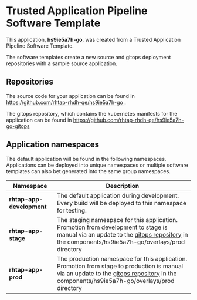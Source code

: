 # Trusted Application Pipeline Software Template

This application, **hs9ie5a7h-go**, was created from a Trusted Application Pipeline Software Template.

The software templates create a new source and gitops deployment repositories with a sample source application. 

## Repositories

The source code for your application can be found in [https://github.com/rhtap-rhdh-qe/hs9ie5a7h-go ](https://github.com/rhtap-rhdh-qe/hs9ie5a7h-go ).
 
The gitops repository, which contains the kubernetes manifests for the application can be found in 
[https://github.com/rhtap-rhdh-qe/hs9ie5a7h-go-gitops ](https://github.com/rhtap-rhdh-qe/hs9ie5a7h-go-gitops ) 

## Application namespaces 

The default application will be found in the following namespaces. Applications can be deployed into unique namespaces or multiple software templates can also bet generated into the same group namespaces.  

|  Namespace   |  Description   |  
| -------- | -------- |   
| **rhtap-app-development** | The default application during development. Every build will be deployed to this namespace for testing. | 
| **rhtap-app-stage** | The staging namespace for this application. Promotion from development to stage is manual via an update to the [gitops repository](https://github.com/rhtap-rhdh-qe/hs9ie5a7h-go-gitops ) in the components/hs9ie5a7h-go/overlays/prod directory |  
| **rhtap-app-prod** | The production namespace for this application. Promotion from stage to production is manual via an update to the [gitops repository](https://github.com/rhtap-rhdh-qe/hs9ie5a7h-go-gitops ) in the components/hs9ie5a7h-go/overlays/prod directory | 